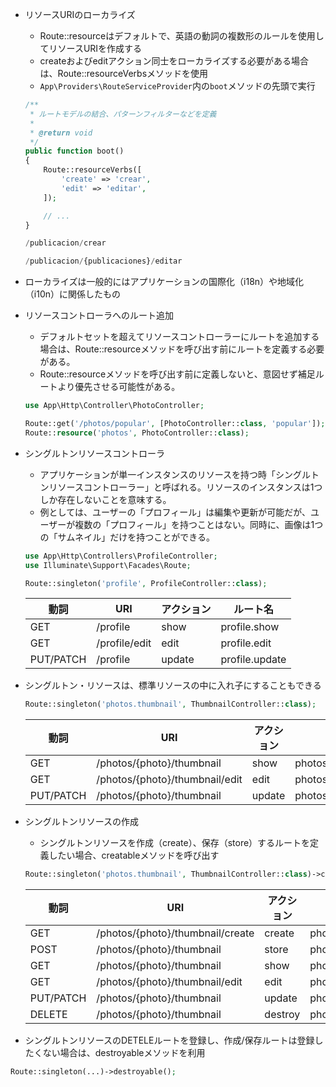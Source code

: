 - リソースURIのローカライズ
    - Route::resourceはデフォルトで、英語の動詞の複数形のルールを使用してリソースURIを作成する
    - createおよびeditアクション同士をローカライズする必要がある場合は、Route::resourceVerbsメソッドを使用
    - `App\Providers\RouteServiceProvider`内の`boot`メソッドの先頭で実行
    
    ```php
    /**
     * ルートモデルの結合、パターンフィルターなどを定義
     *
     * @return void
     */
    public function boot()
    {
        Route::resourceVerbs([
            'create' => 'crear',
            'edit' => 'editar',
        ]);
    
        // ...
    }
    ```
    
    ```php
    /publicacion/crear
    
    /publicacion/{publicaciones}/editar
    ```
    
- ローカライズは一般的にはアプリケーションの国際化（i18n）や地域化（i10n）に関係したもの

- リソースコントローラへのルート追加
    - デフォルトセットを超えてリソースコントローラーにルートを追加する場合は、Route::resourceメソッドを呼び出す前にルートを定義する必要がある。
    - Route::resourceメソッドを呼び出す前に定義しないと、意図せず補足ルートより優先させる可能性がある。
    
    ```php
    use App\Http\Controller\PhotoController;
    
    Route::get('/photos/popular', [PhotoController::class, 'popular']); //この部分がresourceメソッド以外に追加するルート
    Route::resource('photos', PhotoController::class);
    ```
    
- シングルトンリソースコントローラ
    - アプリケーションが単一インスタンスのリソースを持つ時「シングルトンリソースコントローラー」と呼ばれる。リソースのインスタンスは1つしか存在しないことを意味する。
    - 例としては、ユーザーの「プロフィール」は編集や更新が可能だが、ユーザーが複数の「プロフィール」を持つことはない。同時に、画像は1つの「サムネイル」だけを持つことができる。
    
    ```php
    use App\Http\Controllers\ProfileController;
    use Illuminate\Support\Facades\Route;
    
    Route::singleton('profile', ProfileController::class);
    ```
    
    | 動詞 | URI | アクション | ルート名 |
    | --- | --- | --- | --- |
    | GET | /profile | show | profile.show |
    | GET | /profile/edit | edit | profile.edit |
    | PUT/PATCH | /profile | update | profile.update |
- シングルトン・リソースは、標準リソースの中に入れ子にすることもできる
    
    ```php
    Route::singleton('photos.thumbnail', ThumbnailController::class);
    ```
    
    | 動詞 | URI | アクション | ルート名 |
    | --- | --- | --- | --- |
    | GET | /photos/{photo}/thumbnail | show | photos.thumbnail.show |
    | GET | /photos/{photo}/thumbnail/edit | edit | photos.thumbnail.edit |
    | PUT/PATCH | /photos/{photo}/thumbnail | update | photos.thumbnail.updat |
- シングルトンリソースの作成
    - シングルトンリソースを作成（create）、保存（store）するルートを定義したい場合、creatableメソッドを呼び出す
    
    ```php
    Route::singleton('photos.thumbnail', ThumbnailController::class)->creatable();
    ```
    

    | 動詞 | URI | アクション | ルート名 |
    | --- | --- | --- | --- |
    | GET | /photos/{photo}/thumbnail/create | create | photos.thumbnail.create |
    | POST | /photos/{photo}/thumbnail | store | photos.thumbnail.store |
    | GET | /photos/{photo}/thumbnail | show | photos.thumbnail.show |
    | GET | /photos/{photo}/thumbnail/edit | edit | photos.thumbnail.edit |
    | PUT/PATCH | /photos/{photo}/thumbnail | update | photos.thumbnail.update |
    | DELETE | /photos/{photo}/thumbnail | destroy | photos.thumbnail.destroy |

- シングルトンリソースのDETELEルートを登録し、作成/保存ルートは登録したくない場合は、destroyableメソッドを利用

```php
Route::singleton(...)->destroyable();
```
